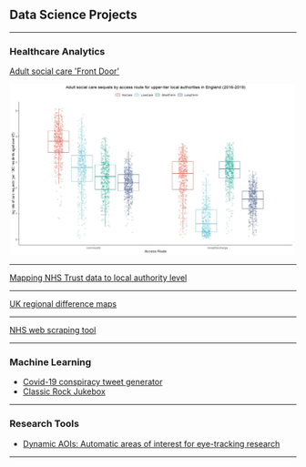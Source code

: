 ## Data Science Projects

---

### Healthcare Analytics

[Adult social care 'Front Door']()

<img src="/images/FDdata_ByGroup.jpg?" width="500" height="300"/>

---
[Mapping NHS Trust data to local authority level]()

---
[UK regional difference maps]()

---
[NHS web scraping tool]()

---

### Machine Learning

- [Covid-19 conspiracy tweet generator]()
- [Classic Rock Jukebox]()

---
### Research Tools

- [Dynamic AOIs: Automatic areas of interest for eye-tracking research]()

---
<p style="font-size:11px">
